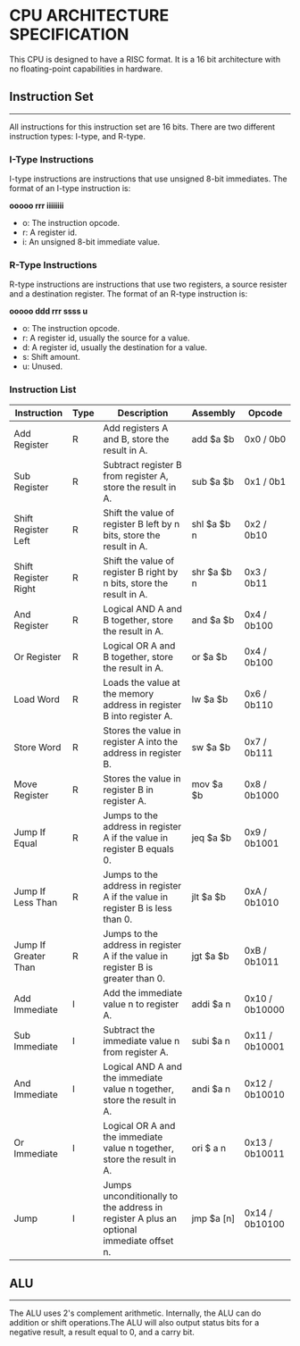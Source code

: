 # CPU ARCHITECTURE SPECIFICATION

This CPU is designed to have a RISC format. It is a 16 bit architecture with no floating-point capabilities in
hardware.


## Instruction Set
------------------

All instructions for this instruction set are 16 bits. There are two different instruction types: I-type,
and R-type.

### I-Type Instructions

I-type instructions are instructions that use unsigned 8-bit immediates. The format of an I-type instruction is:

**ooooo rrr iiiiiiii**
- o: The instruction opcode.
- r: A register id.
- i: An unsigned 8-bit immediate value.

### R-Type Instructions

R-type instructions are instructions that use two registers, a source resister and a destination register. The format
of an R-type instruction is:

**ooooo ddd rrr ssss u**
- o: The instruction opcode.
- r: A register id, usually the source for a value.
- d: A register id, usually the destination for a value.
- s: Shift amount.
- u: Unused.

### Instruction List

| Instruction | Type | Description | Assembly | Opcode |
| ----------- | ---- | ----------- | -------- | ------ |
| Add Register | R | Add registers A and B, store the result in A. | add $a $b | 0x0 / 0b0 |
| Sub Register | R | Subtract register B from register A, store the result in A. | sub $a $b | 0x1 / 0b1 |
| Shift Register Left | R | Shift the value of register B left by n bits, store the result in A. | shl $a $b n | 0x2 / 0b10 |
| Shift Register Right | R | Shift the value of register B right by n bits, store the result in A. | shr $a $b n | 0x3 / 0b11 |
| And Register | R | Logical AND A and B together, store the result in A. | and $a $b | 0x4 / 0b100 |
| Or Register | R | Logical OR A and B together, store the result in A. | or $a $b | 0x4 / 0b100 |
| Load Word | R | Loads the value at the memory address in register B into register A. | lw $a $b | 0x6 / 0b110 |
| Store Word | R | Stores the value in register A into the address in register B. | sw $a $b | 0x7 / 0b111 |
| Move Register | R | Stores the value in register B in register A. | mov $a $b | 0x8 / 0b1000 |
| Jump If Equal | R | Jumps to the address in register A if the value in register B equals 0. | jeq $a $b | 0x9 / 0b1001 |
| Jump If Less Than | R | Jumps to the address in register A if the value in register B is less than 0. | jlt $a $b | 0xA / 0b1010 |
| Jump If Greater Than | R | Jumps to the address in register A if the value in register B is greater than 0. | jgt $a $b | 0xB / 0b1011 |
| Add Immediate | I | Add the immediate value n to register A. | addi $a n | 0x10 / 0b10000 |
| Sub Immediate | I | Subtract the immediate value n from register A. | subi $a n | 0x11 / 0b10001 |
| And Immediate | I | Logical AND A and the immediate value n together, store the result in A. | andi $a n | 0x12 / 0b10010 |
| Or Immediate | I | Logical OR A and the immediate value n together, store the result in A. | ori $ a n | 0x13 / 0b10011 |
| Jump | I | Jumps unconditionally to the address in register A plus an optional immediate offset n. | jmp $a [n] | 0x14 / 0b10100 |


## ALU
------

The ALU uses 2's complement arithmetic. Internally, the ALU can do addition or shift operations.The ALU will also
output status bits for a negative result, a result equal to 0, and a carry bit.